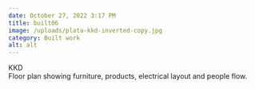 ```yaml
---
date: October 27, 2022 3:17 PM
title: built06
image: /uploads/plata-kkd-inverted-copy.jpg
category: Built work
alt: alt
---
```

K﻿KD\
Floor plan showing furniture, products, electrical layout and people flow.